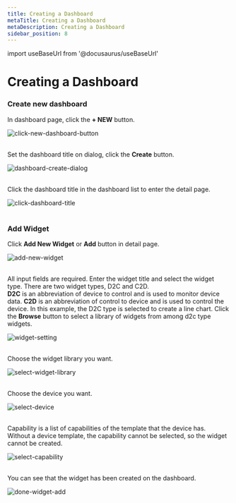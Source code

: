 ```yaml
---
title: Creating a Dashboard
metaTitle: Creating a Dashboard
metaDescription: Creating a Dashboard
sidebar_position: 8
---
```


import useBaseUrl from '@docusaurus/useBaseUrl'

# Creating a Dashboard

### Create new dashboard

In dashboard page, click the **+ NEW** button.

<div>
    <img alt="click-new-dashboard-button" src={useBaseUrl('/img/quickstart/create-dashboard/create_dashboard1.png')} />
</div>
<br />

Set the dashboard title on dialog, click the **Create** button.

<div>
    <img alt="dashboard-create-dialog" src={useBaseUrl('/img/quickstart/create-dashboard/create_dashboard2.png')} />
</div>
<br />

Click the dashboard title in the dashboard list to enter the detail page.

<div>
    <img alt="click-dashboard-title" src={useBaseUrl('/img/quickstart/create-dashboard/create_dashboard3.png')} />
</div>
<br />

### Add Widget

Click **Add New Widget** or **Add** button in detail page.

<div>
    <img alt="add-new-widget" src={useBaseUrl('/img/quickstart/create-dashboard/create_dashboard4.png')} />
</div>
<br />

All input fields are required.
Enter the widget title and select the widget type. There are two widget types, D2C and C2D. <br />
**D2C** is an abbreviation of device to control and is used to monitor device data.
**C2D** is an abbreviation of control to device and is used to control the device.
In this example, the D2C type is selected to create a line chart.
Click the **Browse** button to select a library of widgets from among d2c type widgets.

<div>
    <img alt="widget-setting" src={useBaseUrl('/img/quickstart/create-dashboard/create_dashboard5.png')} />
</div>
<br />

Choose the widget library you want.

<div>
    <img alt="select-widget-library" src={useBaseUrl('/img/quickstart/create-dashboard/create_dashboard6.png')} />
</div>
<br />

Choose the device you want.

<div>
    <img alt="select-device" src={useBaseUrl('/img/quickstart/create-dashboard/create_dashboard7.png')} />
</div>
<br />

Capability is a list of capabilities of the template that the device has.
Without a device template, the capability cannot be selected, so the widget cannot be created.

<div>
    <img alt="select-capability" src={useBaseUrl('/img/quickstart/create-dashboard/create_dashboard8.png')} />
</div>
<br />

You can see that the widget has been created on the dashboard.

<div>
    <img alt="done-widget-add" src={useBaseUrl('/img/quickstart/create-dashboard/create_dashboard9.png')} />
</div>
<br />
